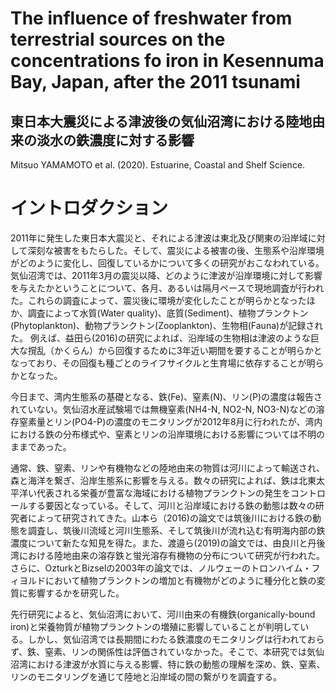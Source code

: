 # The influence of freshwater from terrestrial sources on the concentrations fo iron in Kesennuma Bay, Japan, after the 2011 tsunami
## 東日本大震災による津波後の気仙沼湾における陸地由来の淡水の鉄濃度に対する影響

Mitsuo YAMAMOTO et al. (2020). Estuarine, Coastal and Shelf Science.

# イントロダクション
2011年に発生した東日本大震災と、それによる津波は東北及び関東の沿岸域に対して深刻な被害をもたらした。そして、震災による被害の後、生態系や沿岸環境がどのように変化し、回復しているかについて多くの研究がおこなわれている。
気仙沼湾では、2011年3月の震災以降、どのように津波が沿岸環境に対して影響を与えたかということについて、各月、あるいは隔月ペースで現地調査が行われた。これらの調査によって、震災後に環境が変化したことが明らかとなったほか、調査によって水質(Water quality)、底質(Sediment)、植物プランクトン(Phytoplankton)、動物プランクトン(Zooplankton)、生物相(Fauna)が記録された。
例えば、益田ら(2016)の研究によれば、沿岸域の生物相は津波のような巨大な撹乱（かくらん）から回復するために3年近い期間を要することが明らかとなっており、その回復も種ごとのライフサイクルと生育場に依存することが明らかとなった。

今日まで、湾内生態系の基礎となる、鉄(Fe)、窒素(N)、リン(P)の濃度は報告されていない。気仙沼水産試験場では無機窒素(NH4-N, NO2-N, NO3-N)などの溶存窒素量とリン(PO4-P)の濃度のモニタリングが2012年8月に行われたが、湾内における鉄の分布様式や、窒素とリンの沿岸環境における影響については不明のままであった。

通常、鉄、窒素、リンや有機物などの陸地由来の物質は河川によって輸送され、森と海洋を繋ぎ、沿岸生態系に影響を与える。数々の研究によれば、鉄は北東太平洋い代表される栄養が豊富な海域における植物プランクトンの発生をコントロールする要因となっている。そして、河川と沿岸域における鉄の動態は数々の研究者によって研究されてきた。山本ら（2016)の論文では筑後川における鉄の動態を調査し、筑後川流域と河川生態系、そして筑後川が流れ込む有明海内部の鉄濃度について新たな知見を得た。また、渡邉ら(2019)の論文では、由良川と丹後湾における陸地由来の溶存鉄と蛍光溶存有機物の分布について研究が行われた。さらに、OzturkとBizselの2003年の論文では、ノルウェーのトロンハイム・フィヨルドにおいて植物プランクトンの増加と有機物がどのように種分化と鉄の変質に影響するかを研究した。

先行研究によると、気仙沼湾において、河川由来の有機鉄(organically-bound iron)と栄養物質が植物プランクトンの増殖に影響していることが判明している。しかし、気仙沼湾では長期間にわたる鉄濃度のモニタリングは行われておらず、鉄、窒素、リンの関係性は評価されていなかった。そこで、本研究では気仙沼湾における津波が水質に与える影響、特に鉄の動態の理解を深め、鉄、窒素、リンのモニタリングを通じて陸地と沿岸域の間の繋がりを調査する。
